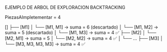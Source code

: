 EJEMPLO DE ARBOL DE EXPLORACION BACKTRACKING

PiezasAImpletementar = 4

[]
├── [M1]
│   └── [M1, M1] → suma = 6 (descartado)
│   └── [M1, M2] → suma = 5 (descartado)
│   └── [M1, M3] → suma = 4 ✅
├── [M2]
│   └── [M2, M1] → suma = 5
│   └── [M2, M2] → suma = 4 ✅
│   └── ...
├── [M3]
│   └── [M3, M3, M3, M3] → suma = 4 ✅
